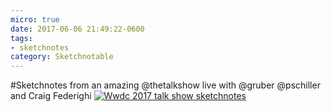 ```yaml
---
micro: true
date: 2017-06-06 21:49:22-0600
tags:
- sketchnotes
category: Sketchnotable
---
```


#Sketchnotes from an amazing @thetalkshow live with @gruber @pschiller and Craig Federighi [![Wwdc 2017 talk show sketchnotes](/uploads/2018/cbd3f50e6d.jpg)](/uploads/2018/cbd3f50e6d.jpg)